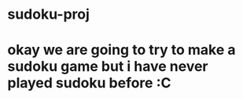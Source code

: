 # sudoku-proj
# okay we are going to try to make a sudoku game but i have never played sudoku before :C